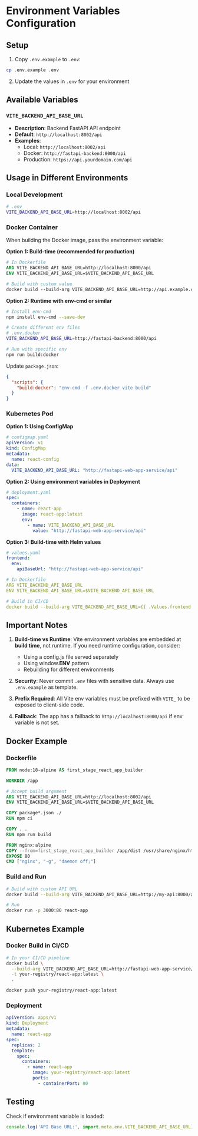 # Environment Variables Configuration

## Setup

1. Copy `.env.example` to `.env`:
```bash
cp .env.example .env
```

2. Update the values in `.env` for your environment

## Available Variables

### `VITE_BACKEND_API_BASE_URL`
- **Description**: Backend FastAPI API endpoint
- **Default**: `http://localhost:8002/api`
- **Examples**:
  - Local: `http://localhost:8002/api`
  - Docker: `http://fastapi-backend:8000/api`
  - Production: `https://api.yourdomain.com/api`

## Usage in Different Environments

### Local Development
```bash
# .env
VITE_BACKEND_API_BASE_URL=http://localhost:8002/api
```

### Docker Container
When building the Docker image, pass the environment variable:

**Option 1: Build-time (recommended for production)**
```dockerfile
# In Dockerfile
ARG VITE_BACKEND_API_BASE_URL=http://localhost:8000/api
ENV VITE_BACKEND_API_BASE_URL=$VITE_BACKEND_API_BASE_URL

# Build with custom value
docker build --build-arg VITE_BACKEND_API_BASE_URL=http://api.example.com/api -t react-app .
```

**Option 2: Runtime with env-cmd or similar**
```bash
# Install env-cmd
npm install env-cmd --save-dev

# Create different env files
# .env.docker
VITE_BACKEND_API_BASE_URL=http://fastapi-backend:8000/api

# Run with specific env
npm run build:docker
```

Update `package.json`:
```json
{
  "scripts": {
    "build:docker": "env-cmd -f .env.docker vite build"
  }
}
```

### Kubernetes Pod

**Option 1: Using ConfigMap**
```yaml
# configmap.yaml
apiVersion: v1
kind: ConfigMap
metadata:
  name: react-config
data:
  VITE_BACKEND_API_BASE_URL: "http://fastapi-web-app-service/api"
```

**Option 2: Using environment variables in Deployment**
```yaml
# deployment.yaml
spec:
  containers:
    - name: react-app
      image: react-app:latest
      env:
        - name: VITE_BACKEND_API_BASE_URL
          value: "http://fastapi-web-app-service/api"
```

**Option 3: Build-time with Helm values**
```yaml
# values.yaml
frontend:
  env:
    apiBaseUrl: "http://fastapi-web-app-service/api"

# In Dockerfile
ARG VITE_BACKEND_API_BASE_URL
ENV VITE_BACKEND_API_BASE_URL=$VITE_BACKEND_API_BASE_URL

# Build in CI/CD
docker build --build-arg VITE_BACKEND_API_BASE_URL={{ .Values.frontend.env.apiBaseUrl }} -t react-app .
```

## Important Notes

1. **Build-time vs Runtime**: Vite environment variables are embedded at **build time**, not runtime. If you need runtime configuration, consider:
   - Using a config.js file served separately
   - Using window.__ENV__ pattern
   - Rebuilding for different environments

2. **Security**: Never commit `.env` files with sensitive data. Always use `.env.example` as template.

3. **Prefix Required**: All Vite env variables must be prefixed with `VITE_` to be exposed to client-side code.

4. **Fallback**: The app has a fallback to `http://localhost:8000/api` if env variable is not set.

## Docker Example

### Dockerfile
```dockerfile
FROM node:18-alpine AS first_stage_react_app_builder

WORKDIR /app

# Accept build argument
ARG VITE_BACKEND_API_BASE_URL=http://localhost:8002/api
ENV VITE_BACKEND_API_BASE_URL=$VITE_BACKEND_API_BASE_URL

COPY package*.json ./
RUN npm ci

COPY . .
RUN npm run build

FROM nginx:alpine
COPY --from=first_stage_react_app_builder /app/dist /usr/share/nginx/html
EXPOSE 80
CMD ["nginx", "-g", "daemon off;"]
```

### Build and Run
```bash
# Build with custom API URL
docker build --build-arg VITE_BACKEND_API_BASE_URL=http://my-api:8000/api -t react-app .

# Run
docker run -p 3000:80 react-app
```

## Kubernetes Example

### Docker Build in CI/CD
```bash
# In your CI/CD pipeline
docker build \
  --build-arg VITE_BACKEND_API_BASE_URL=http://fastapi-web-app-service/api \
  -t your-registry/react-app:latest \
  .

docker push your-registry/react-app:latest
```

### Deployment
```yaml
apiVersion: apps/v1
kind: Deployment
metadata:
  name: react-app
spec:
  replicas: 2
  template:
    spec:
      containers:
        - name: react-app
          image: your-registry/react-app:latest
          ports:
            - containerPort: 80
```

## Testing

Check if environment variable is loaded:
```javascript
console.log('API Base URL:', import.meta.env.VITE_BACKEND_API_BASE_URL);
```
